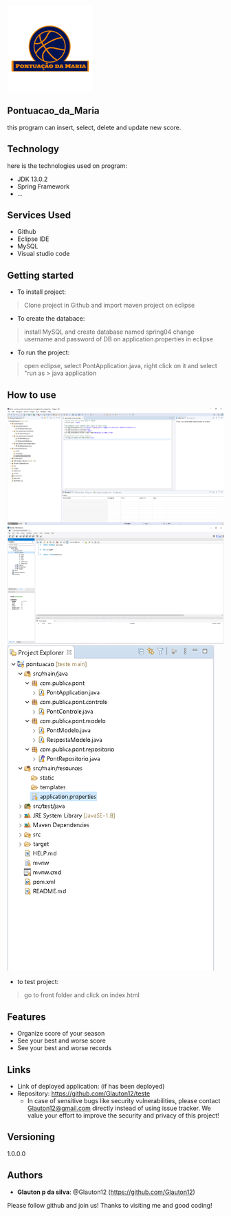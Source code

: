 ![Logo of the project](https://github.com/Glauton12/teste/blob/main/Back/publica/read_images/logo.png)
 
## Pontuacao_da_Maria
 
this program can insert, select, delete and update new score.
 
 
## Technology
 
here is the technologies used on program:
 
* JDK 13.0.2
* Spring Framework
* ...
 
 
## Services Used
 
* Github
* Eclipse IDE
* MySQL
* Visual studio code
 
 
## Getting started
 
* To install project:
>    Clone project in Github and import maven project on eclipse
* To create the databace:    
>    install MySQL and create database named spring04
>    change username and password of DB on application.properties in eclipse
* To run the project:
>    open eclipse, select PontApplication.java, right click on it and select "run as > java application

 
## How to use

![Application.Properties](https://github.com/Glauton12/teste/blob/main/Back/publica/read_images/Application.properties.png)
![Database](https://github.com/Glauton12/teste/blob/main/Back/publica/read_images/Banco%20de%20dados.png)
![BodyOfProject](https://github.com/Glauton12/teste/blob/main/Back/publica/read_images/corpo%20do%20projeto.png)

* to test project:
>    go to front folder and click on index.html 

 
 
## Features
 
  - Organize score of your season
  - See your best and worse score
  - See your best and worse records
 
## Links
 
  - Link of deployed application: (if has been deployed)
  - Repository: https://github.com/Glauton12/teste
    - In case of sensitive bugs like security vulnerabilities, please contact
      Glauton12@gmail.com directly instead of using issue tracker. We value your effort
      to improve the security and privacy of this project!
 
 
## Versioning
 
1.0.0.0
 
 
## Authors
 
* **Glauton p da silva**: @Glauton12 (https://github.com/Glauton12)
 
 
Please follow github and join us!
Thanks to visiting me and good coding!

